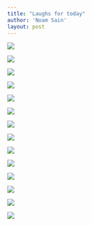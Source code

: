 ```yaml
---
title: "Laughs for today"
author: 'Noam Sain'
layout: post
---
```


![](/assets/2020/2020-10-image2-00001.jpg)

![](/assets/2020/2020-10-image2-00002.jpg)

![](/assets/2020/2020-10-image2-00003.jpg)

![](/assets/2020/2020-10-image2-00004.jpg)

![](/assets/2020/2020-10-image2-00005.jpg)

![](/assets/2020/2020-10-image2-00006.jpg)

![](/assets/2020/2020-10-image2-00007.jpg)

![](/assets/2020/2020-10-image2-00008.jpg)

![](/assets/2020/2020-10-image2-00009.jpg)

![](/assets/2020/2020-10-image2-00010.jpg)

![](/assets/2020/2020-10-image2-00011.jpg)

![](/assets/2020/2020-10-image2-00012.jpg)

![](/assets/2020/2020-10-image2-00013.jpg)

![](/assets/2020/2020-10-image2-00014.jpg)
